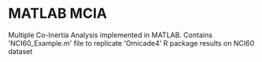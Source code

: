 # MATLAB MCIA
Multiple Co-Inertia Analysis implemented in MATLAB.
Contains 'NCI60_Example.m' file to replicate 'Omicade4' R package results on NCI60 dataset
